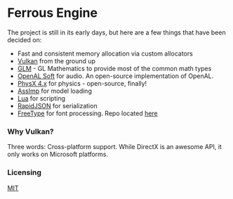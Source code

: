 # Ferrous Engine
The project is still in its early days, but here are a few things that have been decided on:  
 * Fast and consistent memory allocation via custom allocators
 * [Vulkan](https://www.khronos.org/vulkan/) from the ground up
 * [GLM](https://github.com/g-truc/glm) - GL Mathematics to provide most of the common math types
 * [OpenAL Soft](https://github.com/kcat/openal-soft) for audio. An open-source implementation of OpenAL.  
 * [PhysX 4.x](https://github.com/NVIDIAGameWorks/PhysX) for physics - open-source, finally!
 * [AssImp](http://www.assimp.org/) for model loading
 * [Lua](https://www.lua.org/) for scripting
 * [RapidJSON](http://rapidjson.org/) for serialization
 * [FreeType](https://www.freetype.org/) for font processing. Repo located [here](https://git.savannah.gnu.org/cgit/freetype/)

### Why Vulkan?
Three words: Cross-platform support. While DirectX is an awesome API, it only works on Microsoft platforms.  

### Licensing
[MIT](https://github.com/Syncaidius/FerrousEngine/blob/master/LICENSE)